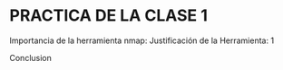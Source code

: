 # PRACTICA DE LA CLASE 1

Importancia de la herramienta nmap:
Justificación de la Herramienta: 1

Conclusion